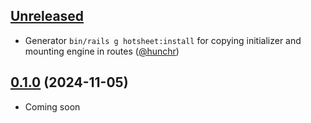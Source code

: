 ## [Unreleased](https://github.com/renuo/hotsheet/compare/v0.1.0..HEAD)

- Generator `bin/rails g hotsheet:install` for copying initializer and mounting engine in routes ([@hunchr](https://github.com/hunchr))

## [0.1.0](https://github.com/renuo/hotsheet/releases/tag/v0.1.0) (2024-11-05)

- Coming soon
